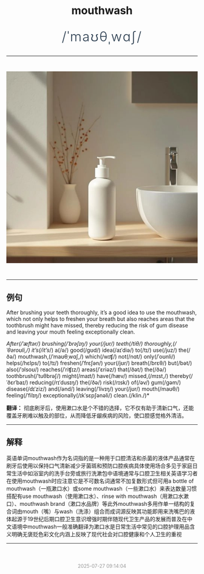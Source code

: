<div align="center">

# mouthwash

<div style="margin: 30px 0;">
<h1 style="font-size: 2.5em; font-weight: 300; letter-spacing: 2px; margin: 0; color: #2c3e50;">
/ˈmaʊθˌwɑʃ/
</h1>
</div>

</div>

---

<div align="center" style="margin: 40px 0;">

![mouthwash](images/mouthwash.png)

</div>

---

## 例句

After brushing your teeth thoroughly, it’s a good idea to use the mouthwash, which not only helps to freshen your breath but also reaches areas that the toothbrush might have missed, thereby reducing the risk of gum disease and leaving your mouth feeling exceptionally clean.

*After(/ˈæftər/) brushing(/ˈbrəʃɪŋ/) your(/jʊr/) teeth(/tiθ/) thoroughly,(/ˈθəroʊli,/) it’s(/it’s*/) a(/ə/) good(/gʊd/) idea(/aɪˈdiə/) to(/tɪ/) use(/juz/) the(/ðə/) mouthwash,(/ˈmaʊθˌwɑʃ,/) which(/wɪʧ/) not(/nɑt/) only(/ˈoʊnli/) helps(/hɛlps/) to(/tɪ/) freshen(/ˈfrɛʃən/) your(/jʊr/) breath(/brɛθ/) but(/bət/) also(/ˈɔlsoʊ/) reaches(/ˈriʧɪz/) areas(/ˈɛriəz/) that(/ðət/) the(/ðə/) toothbrush(/ˈtuθbrəʃ/) might(/maɪt/) have(/hæv/) missed,(/mɪst,/) thereby(/ˈðɛrˈbaɪ/) reducing(/rɪˈdusɪŋ/) the(/ðə/) risk(/rɪsk/) of(/əv/) gum(/gəm/) disease(/dɪˈziz/) and(/ənd/) leaving(/ˈlivɪŋ/) your(/jʊr/) mouth(/maʊθ/) feeling(/ˈfilɪŋ/) exceptionally(/ɪkˈsɛpʃənəli/) clean.(/klin./)*

**翻译：** 彻底刷牙后，使用漱口水是个不错的选择，它不仅有助于清新口气，还能覆盖牙刷难以触及的部位，从而降低牙龈疾病的风险，使口腔感觉格外清洁。

---

## 解释

英语单词mouthwash作为名词指的是一种用于口腔清洁和杀菌的液体产品通常在刷牙后使用以保持口气清新减少牙菌斑和预防口腔疾病具体使用场合多见于家庭日常生活中如浴室内的洗手台旁或旅行洗漱包中语境通常与口腔卫生相关英语学习者在使用mouthwash时应注意它是不可数名词通常不加复数形式但可用a bottle of mouthwash（一瓶漱口水）或some mouthwash（一些漱口水）来表达数量习惯搭配有use mouthwash（使用漱口水）、rinse with mouthwash（用漱口水漱口）、mouthwash brand（漱口水品牌）等此外mouthwash多用作单一结构的复合词由mouth（嘴）与wash（洗涤）组合而成词源反映其功能即用来洗嘴巴的液体起源于19世纪后期口腔卫生意识增强时期伴随现代卫生产品的发展而普及在中文语境中mouthwash一般准确翻译为漱口水是日常生活中常见的口腔护理用品含义明确无褒贬色彩文化内涵上反映了现代社会对口腔健康和个人卫生的重视


---

<div align="center" style="margin-top: 50px;">
<small style="color: #999; font-size: 0.9em;">2025-07-27 09:14:04</small>
</div>
